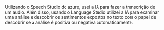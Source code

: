 Utilizando o Speech Studio do azure, usei a IA para fazer a transcrição de um audio. Além disso, usando o Language Studio utilizei a IA para examinar uma análise e descobrir os sentimentos expostos no texto com o papel de descobrir se a análise é positiva ou negativa automaticamente.
